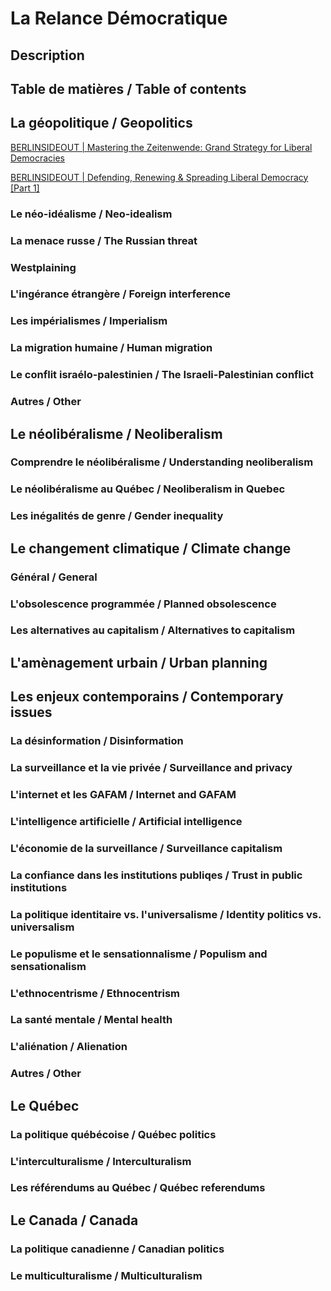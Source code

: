 # La Relance Démocratique

## Description

## Table de matières / Table of contents 

## La géopolitique / Geopolitics

[BERLINSIDEOUT | Mastering the Zeitenwende: Grand Strategy for Liberal Democracies](https://berlinsideout.podigee.io/4-mastering-the-zeitenwende)

[BERLINSIDEOUT | Defending, Renewing & Spreading Liberal Democracy [Part 1]](https://berlinsideout.podigee.io/7-defending-renewing-spreading-liberal-democracy-pt-1)

### Le néo-idéalisme / Neo-idealism

### La menace russe / The Russian threat

### Westplaining

### L'ingérance étrangère / Foreign interference

### Les impérialismes / Imperialism

### La migration humaine / Human migration

### Le conflit israélo-palestinien / The Israeli-Palestinian conflict

### Autres / Other

## Le néolibéralisme / Neoliberalism

### Comprendre le néolibéralisme / Understanding neoliberalism

### Le néolibéralisme au Québec / Neoliberalism in Quebec

### Les inégalités de genre / Gender inequality

## Le changement climatique / Climate change

### Général / General

### L'obsolescence programmée / Planned obsolescence

### Les alternatives au capitalism / Alternatives to capitalism

## L'amènagement urbain / Urban planning

## Les enjeux contemporains / Contemporary issues

### La désinformation / Disinformation

### La surveillance et la vie privée / Surveillance and privacy

### L'internet et les GAFAM / Internet and GAFAM

### L'intelligence artificielle / Artificial intelligence

### L'économie de la surveillance / Surveillance capitalism

### La confiance dans les institutions publiqes / Trust in public institutions

### La politique identitaire vs. l'universalisme / Identity politics vs. universalism

### Le populisme et le sensationnalisme / Populism and sensationalism

### L'ethnocentrisme / Ethnocentrism

### La santé mentale / Mental health

### L'aliénation / Alienation

### Autres / Other

## Le Québec

### La politique québécoise / Québec politics

### L'interculturalisme / Interculturalism

### Les référendums au Québec / Québec referendums

## Le Canada / Canada

### La politique canadienne / Canadian politics

### Le multiculturalisme / Multiculturalism

